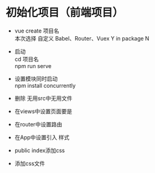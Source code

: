 # 初始化项目（前端项目）
* vue create 项目名  
本次选择 自定义 Babel、Router、Vuex Y in package N

* 启动  
cd 项目名  
npm run serve  
* 设置模块同时启动  
npm install concurrently  
* 删除 无用src中无用文件  
* 在views中设置页面要是
* 在router中设置路由
* 在App中设置引入 样式
* public index添加css
* 添加css文件
